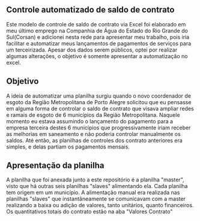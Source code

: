 ## Controle automatizado de saldo de contrato
Este modelo de controle de saldo de contrato via Excel foi elaborado em meu último emprego na Companhia de Água do Estado do Rio Grande do Sul(Corsan) e adicionei nesta rede para apresentar meu trabalho, pois iria facilitar e automatizar meus lançamentos de pagamentos de serviços para um terceirizada. Apesar dos dados serem públicos, optei por realizar algumas alterações, o objetivo é somente apresentar a automatização no excel.

## Objetivo

A ideia de automatizar uma planilha surgiu quando o novo coordenador de esgoto da Região Metropolitana de Porto Alegre solicitou que eu pensasse em alguma forma de controlar o saldo de contrato  que visava ampliar redes e ramais de esgoto de 6 municípios da Região Metropolitana. Naquele momento eu estava assumindo o lançamento do pagamento para a empresa terceira destes 6 municípios que progressivamente iriam receber as melhorias em saneamento e não poderia controlar manualmente os saldos. Até então, as planilhas de controles dos contrato anteriores era simples, e delas partiam os pagamentos mensais.

## Apresentação da planilha

A planilha que foi anexada junto a este repositório é a planilha "master", visto que há outras seis planilhas "slaves" alimentando ela. Cada planilha tem origem em um município. A alimentação manual era realizada nas planilhas "slaves" que instantâneamente se comunicavam com a master realizando a baixa ou adição de valores, tanto unitários, quanto financeiros. Os quantitativos totais do contrato estão na aba "Valores Contrato"


